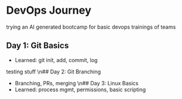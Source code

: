 # DevOps Journey
trying an AI generated bootcamp for basic devops trainings of teams

## Day 1: Git Basics
- Learned: git init, add, commit, log


testing stuff
\n## Day 2: Git Branching
- Branching, PRs, merging
\n## Day 3: Linux Basics
- Learned: process mgmt, permissions, basic scripting
